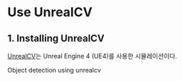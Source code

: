 # Use UnrealCV

## 1. Installing UnrealCV

 [UnrealCV](https://unrealcv.org/)는 Unreal Engine 4 (UE4)를 사용한 시뮬레이션이다.

Object detection using unrealcv
